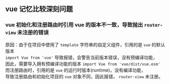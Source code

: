 ## vue 记忆比较深刻问题

### vue 初始化和注册路由时引用 vue 的版本不一致，导致抛出 `router-view` 未注册的错误

原因：由于在项目中使用了 `template` 字符串的自定义组件，引用的是 `vue` 的默认版本  
`import Vue from 'vue'` 导致报错，会警告当前版本错误，没有预编译功能，  
因此，需要导入拥有预编译功能的版本 `import Vue from 'vue/dist/vue.esm'`  
而注册路由时，引用的是 `vue` 的运行时版本(runtime)，没有编译功能，  
导致注册路由和初始化项目的 `vue` 对象不同，因此报错， `router-view` 未注册。
